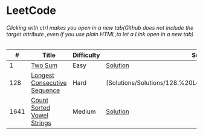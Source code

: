 # LeetCode
###### Clicking with ctrl makes you open in a new tab(Github does not include the target attribute ,even if you use plain HTML,to let a Link open in a new tab)
\# | Title | Difficulty | Solution
---|---|---|---
1 | [Two Sum](https://leetcode.com/problems/two-sum/) | Easy | [Solution](Solutions/1.%20Two%20Sum)
128 | [Longest Consecutive Sequence](https://leetcode.com/problems/longest-consecutive-sequence/) |Hard | [Solutions/Solutions/128.%20Longest%20Consecutive%Sequence]
1641 | [Count Sorted Vowel Strings](https://leetcode.com/problems/count-sorted-vowel-strings/) | Medium | [Solution](Solutions/1641.%20Count%20Sorted%20Vowel%20Strings)
